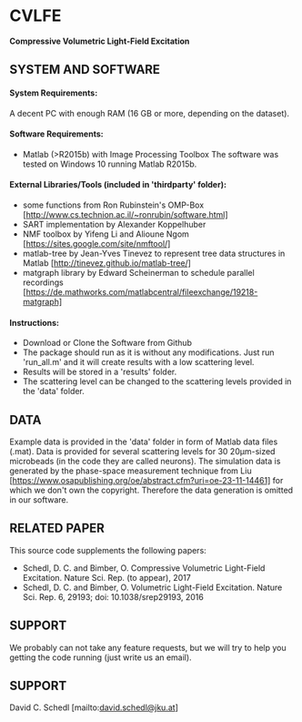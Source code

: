 # CVLFE
**Compressive Volumetric Light-Field Excitation**

## SYSTEM AND SOFTWARE
#### System Requirements:
A decent PC with enough RAM (16 GB or more, depending on the dataset).

#### Software Requirements:
- Matlab (>R2015b) with Image Processing Toolbox
The software was tested on Windows 10 running Matlab R2015b. 

#### External Libraries/Tools (included in 'thirdparty' folder):
- some functions from Ron Rubinstein's OMP-Box [http://www.cs.technion.ac.il/~ronrubin/software.html]
- SART implementation by Alexander Koppelhuber
- NMF toolbox by Yifeng Li and Alioune Ngom [https://sites.google.com/site/nmftool/]
- matlab-tree by Jean-Yves Tinevez to represent tree data structures in Matlab [http://tinevez.github.io/matlab-tree/]
- matgraph library by Edward Scheinerman to schedule parallel recordings [https://de.mathworks.com/matlabcentral/fileexchange/19218-matgraph]

#### Instructions:
- Download or Clone the Software from Github
- The package should run as it is without any modifications. Just run 'run_all.m' and it will create results with a low scattering level. 
- Results will be stored in a 'results' folder.
- The scattering level can be changed to the scattering levels provided in the 'data' folder.

## DATA
Example data is provided in the 'data' folder in form of Matlab data files (.mat). Data is provided for several scattering levels for 30 20µm-sized microbeads (in the code they are called neurons).
The simulation data is generated by the phase-space measurement technique from Liu [https://www.osapublishing.org/oe/abstract.cfm?uri=oe-23-11-14461] for which we don't own the copyright. Therefore the data generation is omitted in our software.

## RELATED PAPER
This source code supplements the following papers:
- Schedl, D. C. and Bimber, O. Compressive Volumetric Light-Field Excitation. Nature Sci. Rep. (to appear), 2017
- Schedl, D. C. and Bimber, O. Volumetric Light-Field Excitation. Nature Sci. Rep. 6, 29193; doi: 10.1038/srep29193, 2016

## SUPPORT
We probably can not take any feature requests, but we will try to help you getting the code running (just write us an email).

## SUPPORT
David C. Schedl 
[mailto:david.schedl@jku.at]

